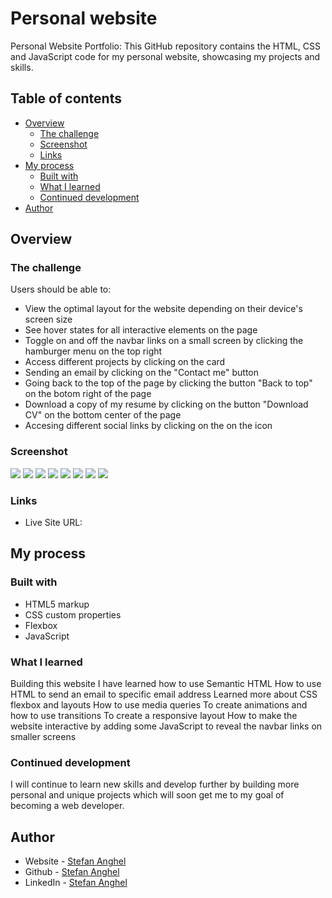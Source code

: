 #  Personal website

Personal Website Portfolio: This GitHub repository contains the HTML, CSS and JavaScript code for my personal website, showcasing my projects and skills.

## Table of contents

- [Overview](#overview)
  - [The challenge](#the-challenge)
  - [Screenshot](#screenshot)
  - [Links](#links)
- [My process](#my-process)
  - [Built with](#built-with)
  - [What I learned](#what-i-learned)
  - [Continued development](#continued-development)
- [Author](#author)


## Overview

### The challenge

Users should be able to:

- View the optimal layout for the website depending on their device's screen size
- See hover states for all interactive elements on the page
- Toggle on and off the navbar links on a small screen by clicking the hamburger menu on the top right
- Access different projects by clicking on the card
- Sending an email by clicking on the "Contact me" button
- Going back to the top of the page by clicking the button "Back to top" on the botom right of the page
- Download a copy of my resume by clicking on the button "Download CV" on the bottom center of the page
- Accesing different social links by clicking on the on the icon

### Screenshot

![](./assets//images/screenshots/Screenshot1.png)
![](./assets//images/screenshots/Screenshot2.png)
![](./assets//images/screenshots/Screenshot3.png)
![](./assets//images/screenshots/Screenshot4.png)
![](./assets//images/screenshots/Screenshot5.png)
![](./assets//images/screenshots/Screenshot6.png)
![](./assets//images/screenshots/Screenshot7.png)
![](./assets//images/screenshots/Screenshot.png)


### Links

- Live Site URL: [](https://stefananghel93.github.io/personal-website/)

## My process

### Built with

- HTML5 markup
- CSS custom properties
- Flexbox
- JavaScript


### What I learned

Building this website I have learned how to use Semantic HTML
How to use HTML to send an email to specific email address
Learned more about CSS flexbox and layouts
How to use media queries
To create animations and how to use transitions
To create a responsive layout
How to make the website interactive by adding some JavaScript to reveal the navbar links on smaller screens



### Continued development

I will continue to learn new skills and develop further by building more personal and unique projects which will soon get me to my goal of becoming a web developer.

## Author

- Website - [Stefan Anghel](https://stefananghel93.github.io/personal-website/)
- Github - [Stefan Anghel](https://github.com/stefananghel93)
- LinkedIn - [Stefan Anghel](https://www.linkedin.com/in/stefan-anghel/)


